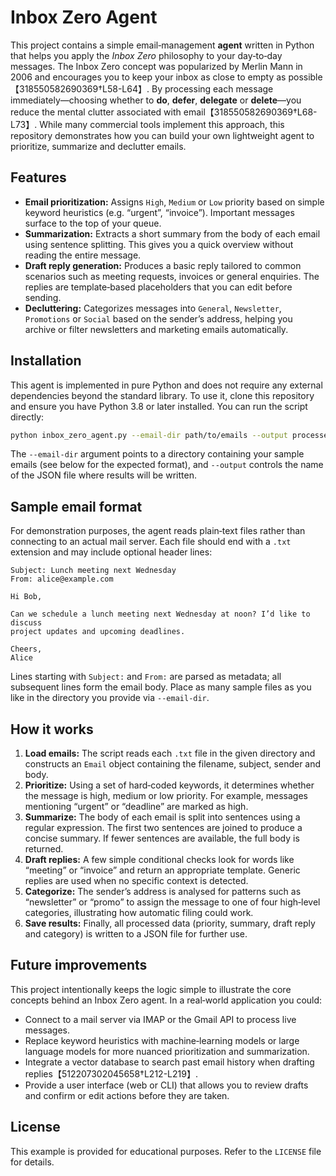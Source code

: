 # Inbox Zero Agent

This project contains a simple email‑management **agent** written in Python that
helps you apply the *Inbox Zero* philosophy to your day‑to‑day messages.  The
Inbox Zero concept was popularized by Merlin Mann in 2006 and encourages you
to keep your inbox as close to empty as possible【318550582690369†L58-L64】.  By
processing each message immediately—choosing whether to **do**, **defer**,
**delegate** or **delete**—you reduce the mental clutter associated with
email【318550582690369†L68-L73】.  While many commercial tools implement this
approach, this repository demonstrates how you can build your own lightweight
agent to prioritize, summarize and declutter emails.

## Features

- **Email prioritization:** Assigns `High`, `Medium` or `Low` priority based on
  simple keyword heuristics (e.g. “urgent”, “invoice”).  Important messages
  surface to the top of your queue.
- **Summarization:** Extracts a short summary from the body of each email
  using sentence splitting.  This gives you a quick overview without reading
  the entire message.
- **Draft reply generation:** Produces a basic reply tailored to common
  scenarios such as meeting requests, invoices or general enquiries.  The
  replies are template‑based placeholders that you can edit before sending.
- **Decluttering:** Categorizes messages into `General`, `Newsletter`,
  `Promotions` or `Social` based on the sender’s address, helping you
  archive or filter newsletters and marketing emails automatically.

## Installation

This agent is implemented in pure Python and does not require any external
dependencies beyond the standard library.  To use it, clone this repository
and ensure you have Python 3.8 or later installed.  You can run the script
directly:

```bash
python inbox_zero_agent.py --email-dir path/to/emails --output processed_emails.json
```

The `--email-dir` argument points to a directory containing your sample
emails (see below for the expected format), and `--output` controls the name
of the JSON file where results will be written.

## Sample email format

For demonstration purposes, the agent reads plain‑text files rather than
connecting to an actual mail server.  Each file should end with a `.txt`
extension and may include optional header lines:

```
Subject: Lunch meeting next Wednesday
From: alice@example.com

Hi Bob,

Can we schedule a lunch meeting next Wednesday at noon? I’d like to discuss
project updates and upcoming deadlines.

Cheers,
Alice
```

Lines starting with `Subject:` and `From:` are parsed as metadata; all
subsequent lines form the email body.  Place as many sample files as you
like in the directory you provide via `--email-dir`.

## How it works

1. **Load emails:** The script reads each `.txt` file in the given directory
   and constructs an `Email` object containing the filename, subject,
   sender and body.
2. **Prioritize:** Using a set of hard‑coded keywords, it determines
   whether the message is high, medium or low priority.  For example,
   messages mentioning “urgent” or “deadline” are marked as high.
3. **Summarize:** The body of each email is split into sentences using a
   regular expression.  The first two sentences are joined to produce a
   concise summary.  If fewer sentences are available, the full body is
   returned.
4. **Draft replies:** A few simple conditional checks look for words like
   “meeting” or “invoice” and return an appropriate template.  Generic
   replies are used when no specific context is detected.
5. **Categorize:** The sender’s address is analysed for patterns such
   as “newsletter” or “promo” to assign the message to one of four
   high‑level categories, illustrating how automatic filing could work.
6. **Save results:** Finally, all processed data (priority, summary, draft
   reply and category) is written to a JSON file for further use.

## Future improvements

This project intentionally keeps the logic simple to illustrate the core
concepts behind an Inbox Zero agent.  In a real‑world application you could:

- Connect to a mail server via IMAP or the Gmail API to process live
  messages.
- Replace keyword heuristics with machine‑learning models or large language
  models for more nuanced prioritization and summarization.
- Integrate a vector database to search past email history when drafting
  replies【512207302045658†L212-L219】.
- Provide a user interface (web or CLI) that allows you to review drafts and
  confirm or edit actions before they are taken.

## License

This example is provided for educational purposes.  Refer to the `LICENSE`
file for details.